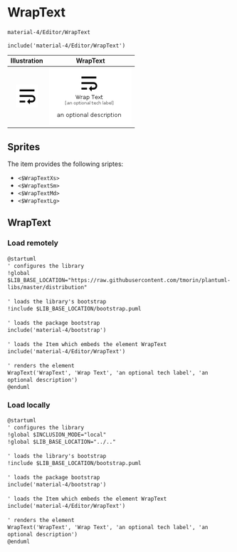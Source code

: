 # WrapText


```text
material-4/Editor/WrapText
```

```text
include('material-4/Editor/WrapText')
```



| Illustration | WrapText |
| :---: | :---: |
| ![illustration for Illustration](../../material-4/Editor/WrapText.png) | ![illustration for WrapText](../../material-4/Editor/WrapText.Local.png) |



## Sprites
The item provides the following sriptes:

- `<$WrapTextXs>`
- `<$WrapTextSm>`
- `<$WrapTextMd>`
- `<$WrapTextLg>`





## WrapText

### Load remotely
```plantuml
@startuml
' configures the library
!global $LIB_BASE_LOCATION="https://raw.githubusercontent.com/tmorin/plantuml-libs/master/distribution"

' loads the library's bootstrap
!include $LIB_BASE_LOCATION/bootstrap.puml

' loads the package bootstrap
include('material-4/bootstrap')

' loads the Item which embeds the element WrapText
include('material-4/Editor/WrapText')

' renders the element
WrapText('WrapText', 'Wrap Text', 'an optional tech label', 'an optional description')
@enduml
```

### Load locally
```plantuml
@startuml
' configures the library
!global $INCLUSION_MODE="local"
!global $LIB_BASE_LOCATION="../.."

' loads the library's bootstrap
!include $LIB_BASE_LOCATION/bootstrap.puml

' loads the package bootstrap
include('material-4/bootstrap')

' loads the Item which embeds the element WrapText
include('material-4/Editor/WrapText')

' renders the element
WrapText('WrapText', 'Wrap Text', 'an optional tech label', 'an optional description')
@enduml
```

